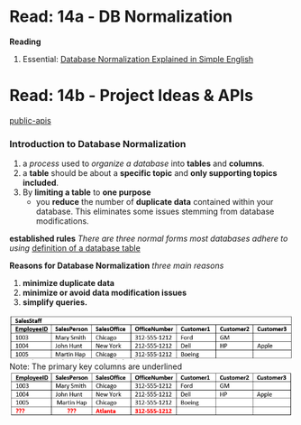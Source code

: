 # Read: 14a - DB Normalization

**Reading**

1. Essential: [Database Normalization Explained in Simple English](https://www.essentialsql.com/get-ready-to-learn-sql-database-normalization-explained-in-simple-english/)

# Read: 14b - Project Ideas & APIs

[public-apis](https://github.com/public-apis/public-apis)

### Introduction to Database Normalization

1. a _process_ used to _organize a database_ into **tables** and **columns**.
1. a **table** should be about a **specific topic** and **only supporting topics included**.
1. By **limiting a table** to **one purpose**
   - you **reduce** the number of **duplicate data** contained within your database. This eliminates some issues stemming from database modifications.

**established rules**
_There are three normal forms most databases adhere to using_
[definition of a database table](https://www.essentialsql.com/what-is-a-database-table)

**Reasons for Database Normalization**
_three main reasons_

1. **minimize duplicate data**
1. **minimize or avoid data modification issues**
1. **simplify queries.**

![Database Table before being normalized](img/Intro-Table-Not-Normalized.png)
Note: The primary key columns are underlined
![Database Normalization - Insert Anomaly](img/Intro-Insert-Anomaly.png)


<!-- heroku :
data base 
heruko will give the data base to work on it(server like github + database )
canvas
github (dont give U data base bs front end w backend)
 -->